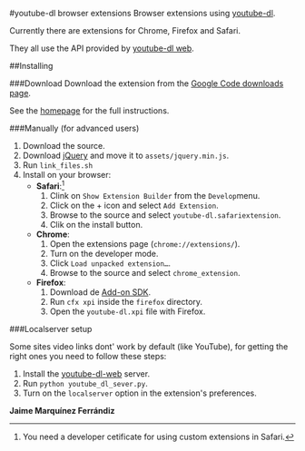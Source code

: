 #youtube-dl browser extensions
Browser extensions using [youtube-dl](http://youtube-dl.org).

Currently there are extensions for Chrome, Firefox and Safari.

They all use the API provided by [youtube-dl web](https://github.com/jaimeMF/youtube-dl-web).
   
##Installing

###Download
Download the extension from the [Google Code downloads page](http://code.google.com/p/youtube-dl-extensions/downloads/list).

See the [homepage](http://jaimemf.github.com/youtube-dl_extensions/) for the full instructions.

###Manually 
(for advanced users)

1.	Download the source.
2.	Download [jQuery](http://jquery.com/) and move it to `assets/jquery.min.js`.
3.	Run `link_files.sh`
4.	Install on your browser:
	* __Safari__:[^1]
		1. Clink on `Show Extension Builder` from the `Develop`menu.
		2. Click on the + icon and select `Add Extension`.
		3. Browse to the source and select `youtube-dl.safariextension`.
		4. Clik on the install button.
	* __Chrome__:
		1. Open the extensions page (`chrome://extensions/`).
		2. Turn on the developer mode.
		3. Click `Load unpacked extension…`.
		4. Browse to the source and select `chrome_extension`.
	* __Firefox__:
		1. Download de [Add-on SDK](https://addons.mozilla.org/en-US/developers/builder).
		2. Run `cfx xpi` inside the `firefox` directory.
		3. Open the `youtube-dl.xpi` file with Firefox.

###Localserver setup

Some sites video links dont' work by default (like YouTube), for getting the right ones you need to follow these steps:

1. Install the [youtube-dl-web](https://github.com/jaimeMF/youtube-dl-web) server.
2. Run `python youtube_dl_sever.py`.
3. Turn on the `localserver` option in the extension's preferences.

__Jaime Marquínez Ferrándiz__

[^1]: You need a developer cetificate for using custom extensions in Safari.
